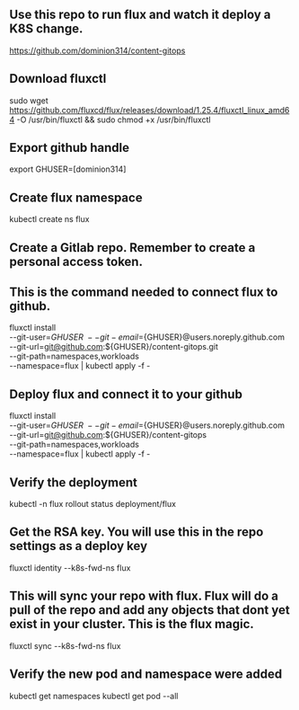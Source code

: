 ## Use this repo to run flux and watch it deploy a K8S change. 

https://github.com/dominion314/content-gitops

## Download fluxctl

sudo wget https://github.com/fluxcd/flux/releases/download/1.25.4/fluxctl_linux_amd64 -O /usr/bin/fluxctl && sudo chmod +x /usr/bin/fluxctl

## Export github handle

export GHUSER=[dominion314]

## Create flux namespace

kubectl create ns flux

## Create a Gitlab repo. Remember to create a personal access token.

<!-- Gitlab 

  flux bootstrap gitlab \
  --owner=dominion314 \
  --repository=flux \
  --branch=main \
  --path=./clusters/my-cluster \
  --personal -->


## This is the command needed to connect flux to github.

  fluxctl install \
--git-user=${GHUSER} \
--git-email=${GHUSER}@users.noreply.github.com \
--git-url=git@github.com:${GHUSER}/content-gitops.git \
--git-path=namespaces,workloads \
--namespace=flux | kubectl apply -f -

## Deploy flux and connect it to your github

fluxctl install \
--git-user=${GHUSER} \
--git-email=${GHUSER}@users.noreply.github.com \
--git-url=git@github.com:${GHUSER}/content-gitops \
--git-path=namespaces,workloads \
--namespace=flux | kubectl apply -f -

## Verify the deployment

kubectl -n flux rollout status deployment/flux

## Get the RSA key. You will use this in the repo settings as a deploy key

fluxctl identity --k8s-fwd-ns flux

## This will sync your repo with flux. Flux will do a pull of the repo and add any objects that dont yet exist in your cluster. This is the flux magic.

fluxctl sync --k8s-fwd-ns flux

## Verify the new pod and namespace were added

 kubectl get namespaces
 kubectl get pod --all

